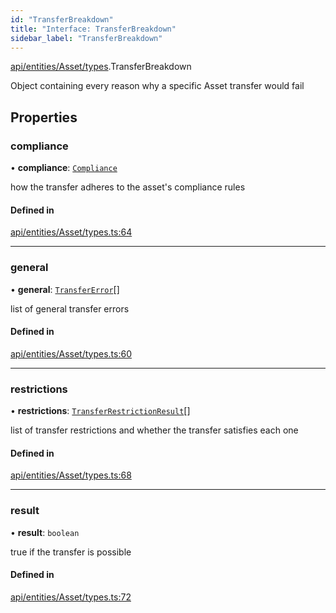 ```yaml
---
id: "TransferBreakdown"
title: "Interface: TransferBreakdown"
sidebar_label: "TransferBreakdown"
---
```


[api/entities/Asset/types](../../../../../../modules/API/Entities/Asset/Types/Types.md).TransferBreakdown

Object containing every reason why a specific Asset transfer would fail

## Properties

### compliance

• **compliance**: [`Compliance`](../../../../../Types/Compliance/Compliance.md)

how the transfer adheres to the asset's compliance rules

#### Defined in

[api/entities/Asset/types.ts:64](https://github.com/PolymeshAssociation/polymesh-sdk/blob/de58d40fd/src/api/entities/Asset/types.ts#L64)

___

### general

• **general**: [`TransferError`](../../../../../../enums/Types/TransferError/TransferError.md)[]

list of general transfer errors

#### Defined in

[api/entities/Asset/types.ts:60](https://github.com/PolymeshAssociation/polymesh-sdk/blob/de58d40fd/src/api/entities/Asset/types.ts#L60)

___

### restrictions

• **restrictions**: [`TransferRestrictionResult`](../TransferRestrictionResult/TransferRestrictionResult.md)[]

list of transfer restrictions and whether the transfer satisfies each one

#### Defined in

[api/entities/Asset/types.ts:68](https://github.com/PolymeshAssociation/polymesh-sdk/blob/de58d40fd/src/api/entities/Asset/types.ts#L68)

___

### result

• **result**: `boolean`

true if the transfer is possible

#### Defined in

[api/entities/Asset/types.ts:72](https://github.com/PolymeshAssociation/polymesh-sdk/blob/de58d40fd/src/api/entities/Asset/types.ts#L72)
